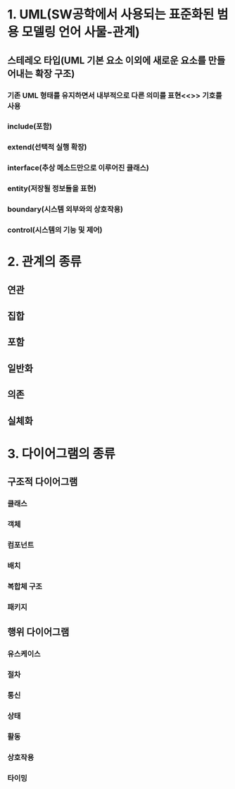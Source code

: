 # 1. UML(SW공학에서 사용되는 표준화된 범용 모델링 언어 사물-관계)
## 스테레오 타입(UML 기본 요소 이외에 새로운 요소를 만들어내는 확장 구조)
### 기존 UML 형태를 유지하면서 내부적으로 다른 의미를 표현<<>> 기호를 사용
### include(포함)
### extend(선택적 실행 확장)
### interface(추상 메소드만으로 이루어진 클래스)
### entity(저장될 정보들을 표현)
### boundary(시스템 외부와의 상호작용)
### control(시스템의 기능 및 제어)

# 2. 관계의 종류
## 연관
## 집합
## 포함
## 일반화
## 의존
## 실체화
# 3. 다이어그램의 종류
## 구조적 다이어그램
### 클래스
### 객체
### 컴포넌트
### 배치
### 복합체 구조
### 패키지 

## 행위 다이어그램
### 유스케이스
### 절차
### 통신
### 상태
### 활동
### 상호작용
### 타이밍
